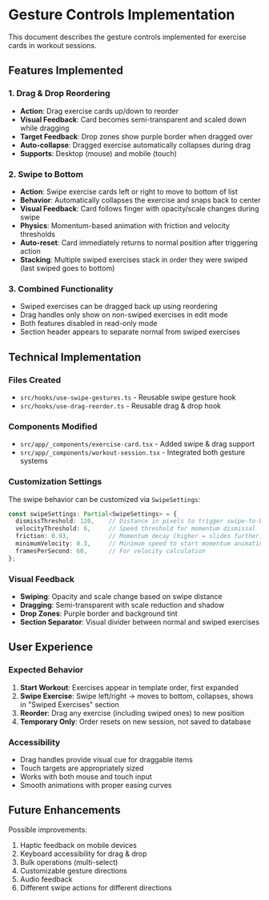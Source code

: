 # Gesture Controls Implementation

This document describes the gesture controls implemented for exercise cards in workout sessions.

## Features Implemented

### 1. Drag & Drop Reordering
- **Action**: Drag exercise cards up/down to reorder
- **Visual Feedback**: Card becomes semi-transparent and scaled down while dragging
- **Target Feedback**: Drop zones show purple border when dragged over
- **Auto-collapse**: Dragged exercise automatically collapses during drag
- **Supports**: Desktop (mouse) and mobile (touch)

### 2. Swipe to Bottom
- **Action**: Swipe exercise cards left or right to move to bottom of list
- **Behavior**: Automatically collapses the exercise and snaps back to center
- **Visual Feedback**: Card follows finger with opacity/scale changes during swipe
- **Physics**: Momentum-based animation with friction and velocity thresholds
- **Auto-reset**: Card immediately returns to normal position after triggering action
- **Stacking**: Multiple swiped exercises stack in order they were swiped (last swiped goes to bottom)

### 3. Combined Functionality
- Swiped exercises can be dragged back up using reordering
- Drag handles only show on non-swiped exercises in edit mode
- Both features disabled in read-only mode
- Section header appears to separate normal from swiped exercises

## Technical Implementation

### Files Created
- `src/hooks/use-swipe-gestures.ts` - Reusable swipe gesture hook
- `src/hooks/use-drag-reorder.ts` - Reusable drag & drop hook

### Components Modified
- `src/app/_components/exercise-card.tsx` - Added swipe & drag support
- `src/app/_components/workout-session.tsx` - Integrated both gesture systems

### Customization Settings

The swipe behavior can be customized via `SwipeSettings`:

```typescript
const swipeSettings: Partial<SwipeSettings> = {
  dismissThreshold: 120,    // Distance in pixels to trigger swipe-to-bottom
  velocityThreshold: 6,     // Speed threshold for momentum dismissal  
  friction: 0.93,           // Momentum decay (higher = slides further)
  minimumVelocity: 0.3,     // Minimum speed to start momentum animation
  framesPerSecond: 60,      // For velocity calculation
};
```

### Visual Feedback
- **Swiping**: Opacity and scale change based on swipe distance
- **Dragging**: Semi-transparent with scale reduction and shadow
- **Drop Zones**: Purple border and background tint
- **Section Separator**: Visual divider between normal and swiped exercises

## User Experience

### Expected Behavior
1. **Start Workout**: Exercises appear in template order, first expanded
2. **Swipe Exercise**: Swipe left/right → moves to bottom, collapses, shows in "Swiped Exercises" section
3. **Reorder**: Drag any exercise (including swiped ones) to new position
4. **Temporary Only**: Order resets on new session, not saved to database

### Accessibility
- Drag handles provide visual cue for draggable items
- Touch targets are appropriately sized
- Works with both mouse and touch input
- Smooth animations with proper easing curves

## Future Enhancements

Possible improvements:
1. Haptic feedback on mobile devices
2. Keyboard accessibility for drag & drop
3. Bulk operations (multi-select)
4. Customizable gesture directions
5. Audio feedback
6. Different swipe actions for different directions
